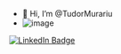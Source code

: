 - 👋 Hi, I’m @TudorMurariu
- ![image](https://user-images.githubusercontent.com/30391543/222987029-a6f65b87-1823-4b47-9f2a-8ad3b7aba436.png)
<div id="badges">
  <a href="[linkedin-URL](https://www.linkedin.com/in/tudor-cristian-murariu-b41b671a7/)">
    <img src="https://img.shields.io/badge/LinkedIn-blue?style=for-the-badge&logo=linkedin&logoColor=white" alt="LinkedIn Badge"/>
  </a>
</div>

<!---
TudorMurariu/TudorMurariu is a ✨ special ✨ repository because its `README.md` (this file) appears on your GitHub profile.
You can click the Preview link to take a look at your changes.
--->
